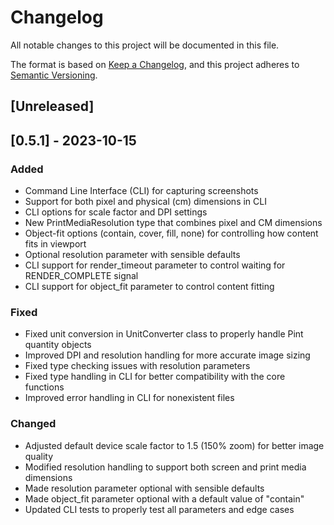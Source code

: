 # Changelog

All notable changes to this project will be documented in this file.

The format is based on [Keep a Changelog](https://keepachangelog.com/en/1.0.0/),
and this project adheres to [Semantic Versioning](https://semver.org/spec/v2.0.0.html).

## [Unreleased]

## [0.5.1] - 2023-10-15

### Added

- Command Line Interface (CLI) for capturing screenshots
- Support for both pixel and physical (cm) dimensions in CLI
- CLI options for scale factor and DPI settings
- New PrintMediaResolution type that combines pixel and CM dimensions
- Object-fit options (contain, cover, fill, none) for controlling how content fits in viewport
- Optional resolution parameter with sensible defaults
- CLI support for render_timeout parameter to control waiting for RENDER_COMPLETE signal
- CLI support for object_fit parameter to control content fitting

### Fixed

- Fixed unit conversion in UnitConverter class to properly handle Pint quantity objects
- Improved DPI and resolution handling for more accurate image sizing
- Fixed type checking issues with resolution parameters
- Fixed type handling in CLI for better compatibility with the core functions
- Improved error handling in CLI for nonexistent files

### Changed

- Adjusted default device scale factor to 1.5 (150% zoom) for better image quality
- Modified resolution handling to support both screen and print media dimensions
- Made resolution parameter optional with sensible defaults
- Made object_fit parameter optional with a default value of "contain"
- Updated CLI tests to properly test all parameters and edge cases
